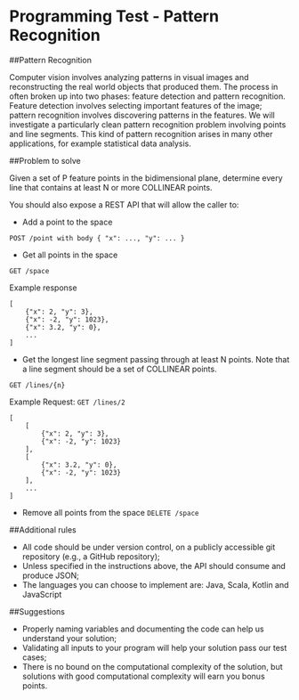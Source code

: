 # Programming Test - Pattern Recognition

##Pattern Recognition

Computer vision involves analyzing patterns in visual images and reconstructing the real world objects that
produced them. The process in often broken up into two phases: feature detection and pattern recognition.
Feature detection involves selecting important features of the image; pattern recognition involves
discovering patterns in the features. We will investigate a particularly clean pattern recognition problem
involving points and line segments. This kind of pattern recognition arises in many other applications, for
example statistical data analysis.

##Problem to solve

Given a set of P feature points in the bidimensional plane, determine every line that contains at least N or
more COLLINEAR points.

You should also expose a REST API that will allow the caller to:

- Add a point to the space

`POST /point with body { "x": ..., "y": ... }`

- Get all points in the space

`GET /space`

Example response

```
[
    {"x": 2, "y": 3},
    {"x": -2, "y": 1023},
    {"x": 3.2, "y": 0},
    ...
]
```

- Get the longest line segment passing through at least N points. Note that a line segment should be a
  set of COLLINEAR points.

`GET /lines/{n}`

Example
Request: `GET /lines/2`

```
[
    [
        {"x": 2, "y": 3},
        {"x": -2, "y": 1023}
    ],
    [
        {"x": 3.2, "y": 0},
        {"x": -2, "y": 1023}
    ],
    ...
]
```

- Remove all points from the space
  `DELETE /space`

##Additional rules

- All code should be under version control, on a publicly accessible git repository (e.g., a GitHub
  repository);
- Unless specified in the instructions above, the API should consume and produce JSON;
- The languages you can choose to implement are: Java, Scala, Kotlin and JavaScript

##Suggestions

- Properly naming variables and documenting the code can help us understand your solution;
- Validating all inputs to your program will help your solution pass our test cases;
- There is no bound on the computational complexity of the solution, but solutions with good
  computational complexity will earn you bonus points.
